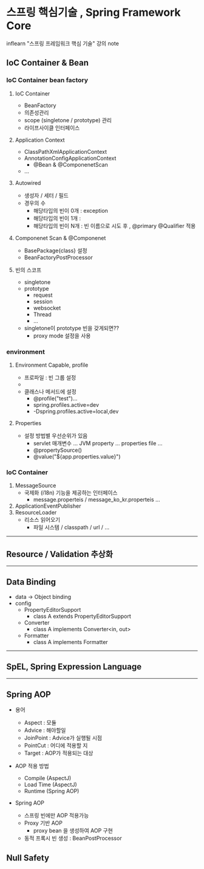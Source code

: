 # 스프링 핵심기술 , Spring Framework Core

inflearn "스프링 프레임워크 핵심 기술" 강의 note

## IoC Container & Bean
### **IoC Container bean factory**
1. IoC Container
    - BeanFactory
    - 의존성관리
    - scope (singletone / prototype) 관리
    - 라이프사이클 인터페이스
2. Application Context
    - ClassPathXmlApplicationContext
    - AnnotationConfigApplicationContext
        - @Bean & @ComponenetScan
    - ...
3. Autowired
    - 생성자 / 세터 / 필드
    - 경우의 수
        - 해당타입의 빈이 0개 : exception
        - 해당타입의 빈이 1개 :
        - 해당타입의 빈이 N개 : 빈 이름으로 시도 후 , @primary @Qualifier 적용

4. Componenet Scan & @Componenet
    - BasePackage{class} 설정
    - BeanFactoryPostProcessor

5. 빈의 스코프
    - singletone
    - prototype
        - request
        - session
        - websocket
        - Thread 
        - ...
    - singletone이 prototype 빈을 갖게되면??
        - proxy mode 설정을 사용
### **environment**
1. Environment Capable, profile
    - 프로파일 : 빈 그룹 설정 
    - 
    - 클래스나 메서드에 설정
        - @profile("test")...
        - spring.profiles.active=dev
        - -Dspring.profiles.active=local,dev

1. Properties
    - 설정 방법별 우선순위가 있음
      - servlet 매개변수 ... JVM property ... properties file ...
      - @propertySource()
      - @value("${app.properties.value}")

### IoC Container
1. MessageSource
   - 국제화 (i18n) 기능을 제공하는 인터페이스
     - message.properteis / message_ko_kr.properteis ...
2. ApplicationEventPublisher
3. ResourceLoader
   - 리소스 읽어오기
     - 파일 시스템 / classpath / url / ...

---

## Resource / Validation 추상화

--- 

##  Data Binding
   - data -> Object binding
   - config
     - PropertyEditorSupport  
       - class A extends PropertyEditorSupport
     - Converter
       - class A implements Converter<in, out>
     - Formatter
       - class A implements Formatter<T>
---

## SpEL, Spring Expression Language

---

## Spring AOP
- 용어
  - Aspect : 모듈
  - Advice : 해야할일
  - JoinPoint : Advice가 실행될 시점
  - PointCut : 어디에 적용할 지
  - Target : AOP가 적용되는 대상

- AOP 적용 방법
  - Compile (AspectJ)
  - Load Time (AspectJ)
  - Runtime (Spring AOP)
- Spring AOP
  - 스프링 빈에만 AOP 적용가능
  - Proxy 기반 AOP
    - proxy bean 을 생성하여 AOP 구현
  - 동적 프록시 빈 생성 : BeanPostProcessor

## Null Safety